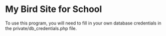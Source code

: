 # My Bird Site for School

To use this program, you will need to fill in your own database credentials in the private/db_credentials.php file.
